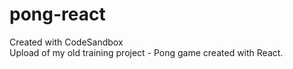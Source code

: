 # pong-react
Created with CodeSandbox <br/>
Upload of my old training project - Pong game created with React.
